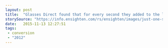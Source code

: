 ```yaml
---
layout: post
title:  "Glasses Direct found that for every second they added to the load time, there was a 6.7% decrease in conversions. In addition, load time for users who did not convert was 3-4 times as high as for converting customers."
storySource: "https://info.ensighten.com/rs/ensighten/images/just-one-second-delay-in-page-load-can-cause-7-percent-loss-in-customer-conversions.pdf"
date:   2015-11-13 12:27:51
tags:
 - conversion
 - "2012"
---
```

